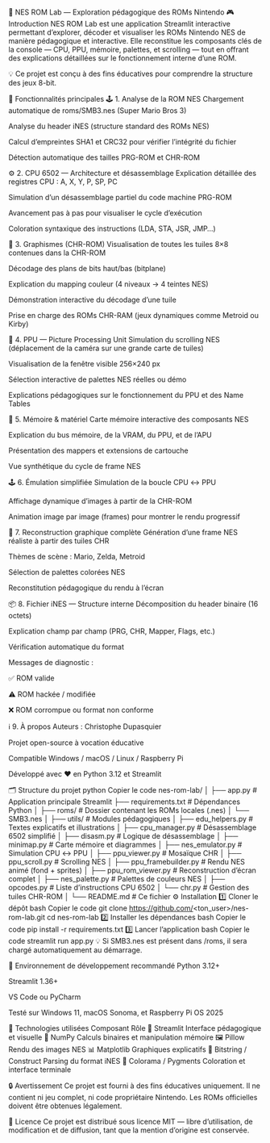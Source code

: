 🧠 NES ROM Lab — Exploration pédagogique des ROMs Nintendo
🎮 Introduction
NES ROM Lab est une application Streamlit interactive permettant d’explorer, décoder et visualiser les ROMs Nintendo NES de manière pédagogique et interactive.
Elle reconstitue les composants clés de la console — CPU, PPU, mémoire, palettes, et scrolling — tout en offrant des explications détaillées sur le fonctionnement interne d’une ROM.

💡 Ce projet est conçu à des fins éducatives pour comprendre la structure des jeux 8-bit.

🧩 Fonctionnalités principales
🕹️ 1. Analyse de la ROM NES
Chargement automatique de roms/SMB3.nes (Super Mario Bros 3)

Analyse du header iNES (structure standard des ROMs NES)

Calcul d’empreintes SHA1 et CRC32 pour vérifier l’intégrité du fichier

Détection automatique des tailles PRG-ROM et CHR-ROM

⚙️ 2. CPU 6502 — Architecture et désassemblage
Explication détaillée des registres CPU : A, X, Y, P, SP, PC

Simulation d’un désassemblage partiel du code machine PRG-ROM

Avancement pas à pas pour visualiser le cycle d’exécution

Coloration syntaxique des instructions (LDA, STA, JSR, JMP…)

🎨 3. Graphismes (CHR-ROM)
Visualisation de toutes les tuiles 8×8 contenues dans la CHR-ROM

Décodage des plans de bits haut/bas (bitplane)

Explication du mapping couleur (4 niveaux → 4 teintes NES)

Démonstration interactive du décodage d’une tuile

Prise en charge des ROMs CHR-RAM (jeux dynamiques comme Metroid ou Kirby)

🧩 4. PPU — Picture Processing Unit
Simulation du scrolling NES (déplacement de la caméra sur une grande carte de tuiles)

Visualisation de la fenêtre visible 256×240 px

Sélection interactive de palettes NES réelles ou démo

Explications pédagogiques sur le fonctionnement du PPU et des Name Tables

🧱 5. Mémoire & matériel
Carte mémoire interactive des composants NES

Explication du bus mémoire, de la VRAM, du PPU, et de l’APU

Présentation des mappers et extensions de cartouche

Vue synthétique du cycle de frame NES

🕹️ 6. Émulation simplifiée
Simulation de la boucle CPU ↔ PPU

Affichage dynamique d’images à partir de la CHR-ROM

Animation image par image (frames) pour montrer le rendu progressif

🧠 7. Reconstruction graphique complète
Génération d’une frame NES réaliste à partir des tuiles CHR

Thèmes de scène : Mario, Zelda, Metroid

Sélection de palettes colorées NES

Reconstitution pédagogique du rendu à l’écran

📦 8. Fichier iNES — Structure interne
Décomposition du header binaire (16 octets)

Explication champ par champ (PRG, CHR, Mapper, Flags, etc.)

Vérification automatique du format

Messages de diagnostic :

✅ ROM valide

⚠️ ROM hackée / modifiée

❌ ROM corrompue ou format non conforme

ℹ️ 9. À propos
Auteurs : Christophe Dupasquier

Projet open-source à vocation éducative

Compatible Windows / macOS / Linux / Raspberry Pi

Développé avec ❤️ en Python 3.12 et Streamlit

🗂️ Structure du projet
python
Copier le code
nes-rom-lab/
│
├── app.py                      # Application principale Streamlit
├── requirements.txt            # Dépendances Python
│
├── roms/                       # Dossier contenant les ROMs locales (.nes)
│   └── SMB3.nes
│
├── utils/                      # Modules pédagogiques
│   ├── edu_helpers.py          # Textes explicatifs et illustrations
│   ├── cpu_manager.py          # Désassemblage 6502 simplifié
│   ├── disasm.py               # Logique de désassemblage
│   ├── minimap.py              # Carte mémoire et diagrammes
│   ├── nes_emulator.py         # Simulation CPU ↔ PPU
│   ├── ppu_viewer.py           # Mosaïque CHR
│   ├── ppu_scroll.py           # Scrolling NES
│   ├── ppu_framebuilder.py     # Rendu NES animé (fond + sprites)
│   ├── ppu_rom_viewer.py       # Reconstruction d’écran complet
│   ├── nes_palette.py          # Palettes de couleurs NES
│   ├── opcodes.py              # Liste d’instructions CPU 6502
│   └── chr.py                  # Gestion des tuiles CHR-ROM
│
└── README.md                   # Ce fichier
⚙️ Installation
1️⃣ Cloner le dépôt
bash
Copier le code
git clone https://github.com/<ton_user>/nes-rom-lab.git
cd nes-rom-lab
2️⃣ Installer les dépendances
bash
Copier le code
pip install -r requirements.txt
3️⃣ Lancer l’application
bash
Copier le code
streamlit run app.py
💡 Si SMB3.nes est présent dans /roms, il sera chargé automatiquement au démarrage.

🧱 Environnement de développement recommandé
Python 3.12+

Streamlit 1.36+

VS Code ou PyCharm

Testé sur Windows 11, macOS Sonoma, et Raspberry Pi OS 2025

🎨 Technologies utilisées
Composant	Rôle
🧠 Streamlit	Interface pédagogique et visuelle
🧮 NumPy	Calculs binaires et manipulation mémoire
🖼️ Pillow	Rendu des images NES
📊 Matplotlib	Graphiques explicatifs
🧩 Bitstring / Construct	Parsing du format iNES
🎨 Colorama / Pygments	Coloration et interface terminale

🔒 Avertissement
Ce projet est fourni à des fins éducatives uniquement.
Il ne contient ni jeu complet, ni code propriétaire Nintendo.
Les ROMs officielles doivent être obtenues légalement.

🧩 Licence
Ce projet est distribué sous licence MIT — libre d’utilisation, de modification et de diffusion,
tant que la mention d’origine est conservée.